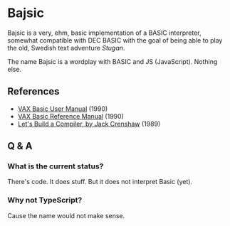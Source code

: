 # Bajsic

Bajsic is a very, ehm, basic implementation of a BASIC interpreter, somewhat
compatible with DEC BASIC with the goal of being able to play the old, Swedish
text adventure _Stugan_.

The name Bajsic is a wordplay with BASIC and JS (JavaScript). Nothing else.

## References

- [VAX Basic User Manual](http://bitsavers.trailing-edge.com/pdf/dec/vax/lang/basic/AA-HY15B-TE_VAX_BASIC_User_Manual_Feb90.pdf) (1990)
- [VAX Basic Reference Manual](http://bitsavers.trailing-edge.com/pdf/dec/vax/lang/basic/AA-HY16B-TE_VAX_BASIC_Reference_Manual_Feb90.pdf) (1990)
- [ Let's Build a Compiler, by Jack Crenshaw](https://compilers.iecc.com/crenshaw/) (1989)


## Q & A

### What is the current status?

There's code. It does stuff. But it does not interpret Basic (yet).

### Why not TypeScript?

Cause the name would not make sense.
